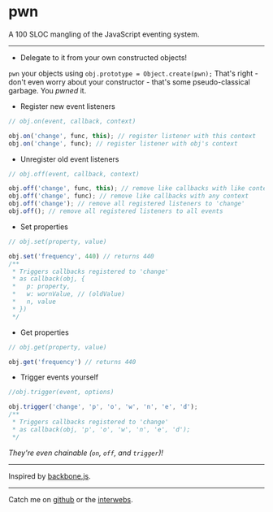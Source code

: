 pwn
====

A 100 SLOC mangling of the JavaScript eventing system.

---

* Delegate to it from your own constructed objects!

 `pwn` your objects using `obj.prototype = Object.create(pwn);`
 That's right - don't even worry about your constructor - that's
 some pseudo-classical garbage. You *pwned* it.
 
* Register new event listeners

```javascript
// obj.on(event, callback, context)

obj.on('change', func, this); // register listener with this context
obj.on('change', func); // register listener with obj's context
```

* Unregister old event listeners

```javascript
// obj.off(event, callback, context)

obj.off('change', func, this); // remove like callbacks with like context
obj.off('change', func); // remove like callbacks with any context
obj.off('change'); // remove all registered listeners to 'change'
obj.off(); // remove all registered listeners to all events
```

* Set properties

```javascript
// obj.set(property, value)

obj.set('frequency', 440) // returns 440
/**
 * Triggers callbacks registered to 'change'
 * as callback(obj, {
 *   p: property,
 *   w: wornValue, // (oldValue)
 *   n, value
 * })
 */
```

* Get properties

```javascript
// obj.get(property, value)

obj.get('frequency') // returns 440
```

* Trigger events yourself

```javascript
//obj.trigger(event, options)

obj.trigger('change', 'p', 'o', 'w', 'n', 'e', 'd');
/**
 * Triggers callbacks registered to 'change'
 * as callback(obj, 'p', 'o', 'w', 'n', 'e', 'd');
 */
```

*They're even chainable (`on`, `off`, and `trigger`)!*

---

Inspired by [backbone.js](backbonejs.org).

---

Catch me on [github](http://www.github.com/zzmp) or the [interwebs](http://garabagne.io).
